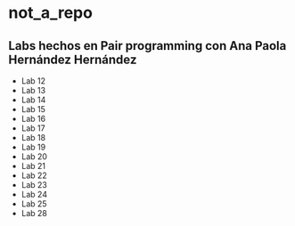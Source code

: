 # not_a_repo

## Labs hechos en Pair programming con Ana Paola Hernández Hernández

- Lab 12  
- Lab 13  
- Lab 14  
- Lab 15  
- Lab 16  
- Lab 17  
- Lab 18  
- Lab 19  
- Lab 20  
- Lab 21  
- Lab 22  
- Lab 23  
- Lab 24  
- Lab 25  
- Lab 28
